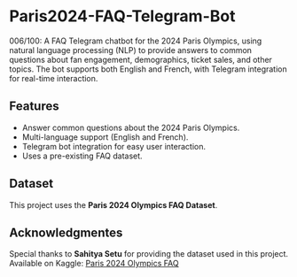 # Paris2024-FAQ-Telegram-Bot
006/100: A FAQ Telegram chatbot for the 2024 Paris Olympics, using natural language processing (NLP) to provide answers to common questions about fan engagement, demographics, ticket sales, and other topics. The bot supports both English and French, with Telegram integration for real-time interaction.

## Features
- Answer common questions about the 2024 Paris Olympics.
- Multi-language support (English and French).
- Telegram bot integration for easy user interaction.
- Uses a pre-existing FAQ dataset.

## Dataset
This project uses the **Paris 2024 Olympics FAQ Dataset**.

## Acknowledgmentes
Special thanks to **Sahitya Setu** for providing the dataset used in this project. Available on Kaggle:
[Paris 2024 Olympics FAQ](https://www.kaggle.com/datasets/sahityasetu/paris-2024-olympics-faq)
